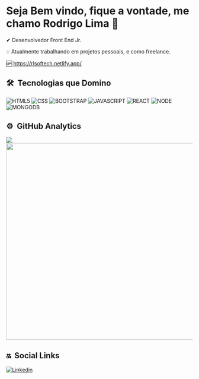 <h1> Seja Bem vindo, fique a vontade, me chamo Rodrigo Lima 🤟 </h1>


✔ Desenvolvedor Front End Jr.


💡 Atualmente trabalhando em projetos pessoais, e como freelance.

🆙 https://rlsoftech.netlify.app/


## 🛠 &nbsp;Tecnologias que Domino 

<img align="center" alt="HTML5" src="https://img.shields.io/badge/HTML5-E34F26?style=for-the-badge&logo=html5&logoColor=white"> <img align="center" alt="CSS" src="https://img.shields.io/badge/CSS-239120?&style=for-the-badge&logo=css3&logoColor=white">
<img align="center" alt="BOOTSTRAP" src="https://img.shields.io/badge/Bootstrap-563D7C?style=for-the-badge&logo=bootstrap&logoColor=white">
<img align="center" alt="JAVASCRIPT" src="https://img.shields.io/badge/JavaScript-323330?style=for-the-badge&logo=javascript&logoColor=F7DF1E">
<img align="center" alt="REACT" src="https://img.shields.io/badge/React-20232A?style=for-the-badge&logo=react&logoColor=61DAFB">
<img align="center" alt="NODE" src="https://img.shields.io/badge/Node.js-43853D?style=for-the-badge&logo=node.js&logoColor=white">
<img align="center" alt="MONGODB" src="https://img.shields.io/badge/MongoDB-4EA94B?style=for-the-badge&logo=mongodb&logoColor=white">



## ⚙ &nbsp;GitHub Analytics

<p align ="left">
<img width=""530em src="https://github-readme-stats.vercel.app/api?username=LimaSantosRodrigo28&show_icons=true&theme=onedark">
<img width="530em" src="https://github-readme-stats.vercel.app/api/top-langs/?username=LimaSantosRodrigo28&layout=compact&theme=onedark">                               </p>


## 🔛 &nbsp;Social Links
[![Linkedin](https://img.shields.io/badge/LinkedIn-0077B5?style=for-the-badge&logo=linkedin&logoColor=white)](https://www.linkedin.com/in/rodrigo-lima-272526147/)
                                                                                                                                      
                                                                                                                                                                     
                                                                                                                   
                                                                                                                                  
                                                                                                                                  
